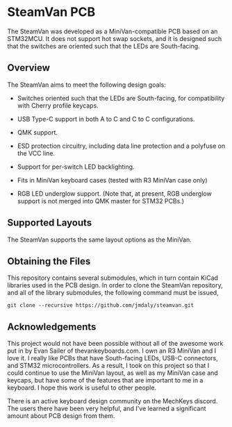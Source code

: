 # SteamVan PCB

The SteamVan was developed as a MiniVan-compatible PCB based on an STM32MCU. It
does not support hot swap sockets, and it is designed such that the switches
are oriented such that the LEDs are South-facing.

## Overview

The SteamVan aims to meet the following design goals:

* Switches oriented such that the LEDs are South-facing, for
  compatibility with Cherry profile keycaps.

* USB Type-C support in both A to C and C to C configurations.

* QMK support.

* ESD protection circuitry, including data line protection and a
  polyfuse on the VCC line.

* Support for per-switch LED backlighting.

* Fits in MiniVan keyboard cases (tested with R3 MiniVan case only)

* RGB LED underglow support. (Note that, at present, RGB underglow support is
  not merged into QMK master for STM32 PCBs.)

## Supported Layouts

The SteamVan supports the same layout options as the MiniVan.

## Obtaining the Files

This repository contains several submodules, which in turn contain
KiCad libraries used in the PCB design. In order to clone the SteamVan
repository, and all of the library submodules, the following command
must be issued,

```
git clone --recursive https://github.com/jmdaly/steamvan.git
```

## Acknowledgements

This project would not have been possible without all of the awesome work put
in by Evan Sailer of thevankeyboards.com. I own an R3 MiniVan and I love it. I
really like PCBs that have South-facing LEDs, USB-C connectors, and STM32
microcontrollers. As a result, I took on this project so that I could continue
to use the MiniVan layout, as well as my MiniVan case and keycaps, but have
some of the features that are important to me in a keyboard. I hope this work
is useful to other people.

There is an active keyboard design community on the MechKeys discord. The
users there have been very helpful, and I've learned a significant
amount about PCB design from them.
